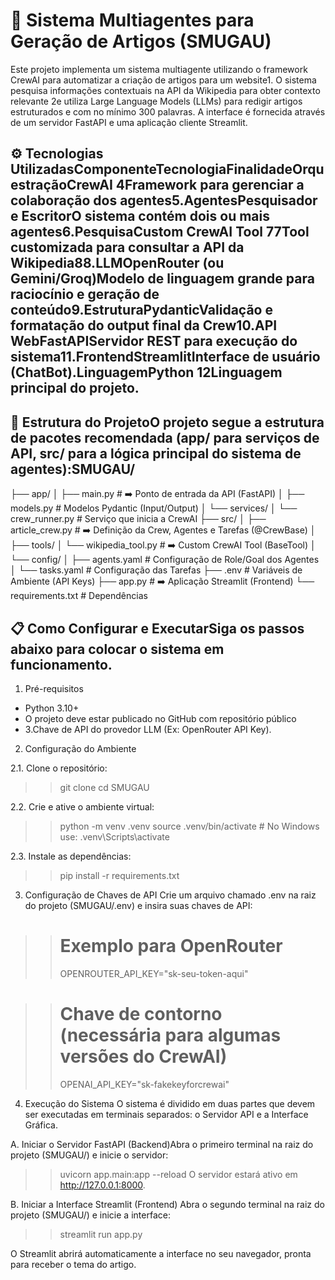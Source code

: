 # 📄 Sistema Multiagentes para Geração de Artigos (SMUGAU)
Este projeto implementa um sistema multiagente utilizando o framework CrewAI para automatizar a criação de artigos para um website1. O sistema pesquisa informações contextuais na API da Wikipedia para obter contexto relevante 2e utiliza Large Language Models (LLMs) para redigir artigos estruturados e com no mínimo 300 palavras.
A interface é fornecida através de um servidor FastAPI e uma aplicação cliente Streamlit.

## ⚙️ Tecnologias UtilizadasComponenteTecnologiaFinalidadeOrquestraçãoCrewAI 4Framework para gerenciar a colaboração dos agentes5.AgentesPesquisador e EscritorO sistema contém dois ou mais agentes6.PesquisaCustom CrewAI Tool 77Tool customizada para consultar a API da Wikipedia88.LLMOpenRouter (ou Gemini/Groq)Modelo de linguagem grande para raciocínio e geração de conteúdo9.EstruturaPydanticValidação e formatação do output final da Crew10.API WebFastAPIServidor REST para execução do sistema11.FrontendStreamlitInterface de usuário (ChatBot).LinguagemPython 12Linguagem principal do projeto.

## 🚀 Estrutura do ProjetoO projeto segue a estrutura de pacotes recomendada (app/ para serviços de API, src/ para a lógica principal do sistema de agentes):SMUGAU/
├── app/
│   ├── main.py            # ➡️ Ponto de entrada da API (FastAPI)
│   ├── models.py          # Modelos Pydantic (Input/Output)
│   └── services/
│       └── crew_runner.py # Serviço que inicia a CrewAI
├── src/
│   ├── article_crew.py    # ➡️ Definição da Crew, Agentes e Tarefas (@CrewBase)
│   ├── tools/
│       └── wikipedia_tool.py # ➡️ Custom CrewAI Tool (BaseTool)
│   └── config/
│       ├── agents.yaml    # Configuração de Role/Goal dos Agentes
│       └── tasks.yaml     # Configuração das Tarefas
├── .env                   # Variáveis de Ambiente (API Keys)
├── app.py                 # ➡️ Aplicação Streamlit (Frontend)
└── requirements.txt       # Dependências

## 📋 Como Configurar e ExecutarSiga os passos abaixo para colocar o sistema em funcionamento.

1. Pré-requisitos
- Python 3.10+
- O projeto deve estar publicado no GitHub com repositório público
- 3.Chave de API do provedor LLM (Ex: OpenRouter API Key).

2. Configuração do Ambiente

2.1. Clone o repositório:
>> git clone 
>> cd SMUGAU

2.2. Crie e ative o ambiente virtual:
>> python -m venv .venv
>> source .venv/bin/activate  # No Windows use: .venv\Scripts\activate

2.3. Instale as dependências:
>> pip install -r requirements.txt

3. Configuração de Chaves de API
Crie um arquivo chamado .env na raiz do projeto (SMUGAU/.env) e insira suas chaves de API:

>> # Exemplo para OpenRouter
>> OPENROUTER_API_KEY="sk-seu-token-aqui"

>> # Chave de contorno (necessária para algumas versões do CrewAI)
>> OPENAI_API_KEY="sk-fakekeyforcrewai" 

4. Execução do Sistema
O sistema é dividido em duas partes que devem ser executadas em terminais separados: o Servidor API e a Interface Gráfica.

A. Iniciar o Servidor FastAPI (Backend)Abra o primeiro terminal na raiz do projeto (SMUGAU/) e inicie o servidor:
>> uvicorn app.main:app --reload
O servidor estará ativo em http://127.0.0.1:8000.

B. Iniciar a Interface Streamlit (Frontend)
Abra o segundo terminal na raiz do projeto (SMUGAU/) e inicie a interface:

>> streamlit run app.py

O Streamlit abrirá automaticamente a interface no seu navegador, pronta para receber o tema do artigo.
